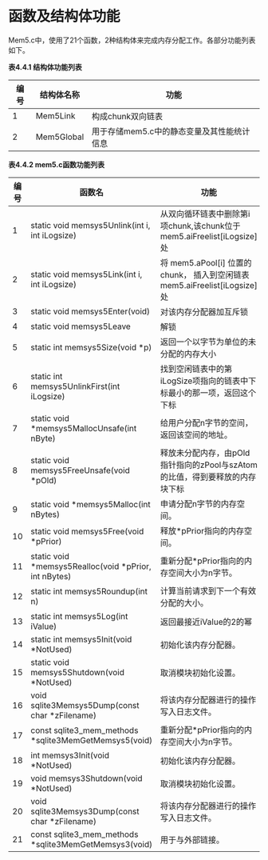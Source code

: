 # 函数及结构体功能

 Mem5.c中，使用了21个函数，2种结构体来完成内存分配工作。各部分功能列表如下。

 **表4.4.1 结构体功能列表**

 |编号|结构体名称|功能
| -- | -- | -- |
|1|Mem5Link|构成chunk双向链表
|2|Mem5Global|用于存储mem5.c中的静态变量及其性能统计信息

**表4.4.2 mem5.c函数功能列表**

|编号|函数名|功能
| -- | -- | -- |
|1|static void memsys5Unlink(int i, int iLogsize)|从双向循环链表中删除第i项chunk,该chunk位于mem5.aiFreelist[iLogsize]处
|2|static void memsys5Link(int i, int iLogsize)|将 mem5.aPool[i] 位置的chunk， 插入到空闲链表mem5.aiFreelist[iLogsize]处
|3|static void memsys5Enter(void)|对该内存分配器加互斥锁
|4|static void memsys5Leave|解锁
|5|static int memsys5Size(void *p)|返回一个以字节为单位的未分配的内存大小
|6|static int memsys5UnlinkFirst(int iLogsize)|找到空闲链表中的第iLogSize项指向的链表中下标最小的那一项，返回这个下标
|7|static void *memsys5MallocUnsafe(int nByte)|给用户分配n字节的空间，返回该空间的地址。
|8|static void memsys5FreeUnsafe(void *pOld)|释放未分配内存，由pOld指针指向的zPool与szAtom的比值，得到要释放的内存块下标
|9|static void *memsys5Malloc(int nBytes)|申请分配n字节的内存空间。
|10|static void memsys5Free(void *pPrior)|释放*pPrior指向的内存空间。
|11|static void *memsys5Realloc(void *pPrior, int nBytes)|重新分配*pPrior指向的内存空间大小为n字节。
|12|static int memsys5Roundup(int n)|计算当前请求到下一个有效分配的大小。
|13|static int memsys5Log(int iValue)|返回最接近iValue的2的幂
|14|static int memsys5Init(void *NotUsed)|初始化该内存分配器。
|15|static void memsys5Shutdown(void *NotUsed)|取消模块初始化设置。
|16|void sqlite3Memsys5Dump(const char *zFilename)|将该内存分配器进行的操作写入日志文件。
|17|const sqlite3_mem_methods *sqlite3MemGetMemsys5(void)|重新分配*pPrior指向的内存空间大小为n字节。
|18|int memsys3Init(void *NotUsed)|初始化该内存分配器。
|19|void memsys3Shutdown(void *NotUsed)|取消模块初始化设置。
|20|void sqlite3Memsys3Dump(const char *zFilename)|将该内存分配器进行的操作写入日志文件。
|21|const sqlite3_mem_methods *sqlite3MemGetMemsys3(void)|用于与外部链接。

